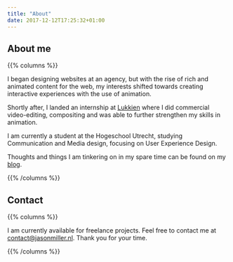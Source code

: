 ```yaml
---
title: "About"
date: 2017-12-12T17:25:32+01:00
---
```


## About me

{{% columns %}}

  I began designing websites at an agency, but with the rise of rich and animated content for the web,
  my interests shifted towards creating interactive experiences with the use of animation.

  Shortly after, I landed an internship at <a href="https://www.lukkien.com" target="_blank">Lukkien</a>
  where I did commercial video-editing, compositing and was able to further strengthen my skills in animation.
    
  I am currently a student at the Hogeschool Utrecht, studying Communication and Media design, focusing
  on User Experience Design.
    
  Thoughts and things I am tinkering on in my spare time can be found on my [blog](https://jasonmiller.nl/blog/).

{{% /columns %}}

## Contact

{{% columns %}}

  I am currently available for freelance projects. Feel free to contact me at [contact@jasonmiller.nl](mailto:contact@jasonmiller.nl).
  Thank you for your time.

{{% /columns %}}
